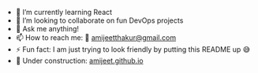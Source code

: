 - 🌱 I’m currently learning React
- 👯 I’m looking to collaborate on fun DevOps projects
- 💬 Ask me anything!
- 📫 How to reach me: :e-mail: amijeetthakur@gmail.com
- ⚡ Fun fact: I am just trying to look friendly by putting this README up :sweat_smile:
- :grapes: Under construction: [amijeet.github.io](https://amijeet.github.io/)
<!--
**amijeet/amijeet** is a ✨ _special_ ✨ repository because its `README.md` (this file) appears on your GitHub profile.

Here are some ideas to get you started:

- 🔭 I’m currently working on ...
- 🌱 I’m currently learning ...
- 👯 I’m looking to collaborate on ...
- 🤔 I’m looking for help with ...
- 💬 Ask me about ...
- 📫 How to reach me: ...
- 😄 Pronouns: ...
- ⚡ Fun fact: ...
-->
